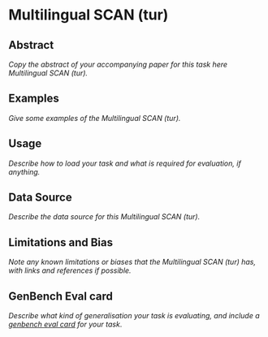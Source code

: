# Multilingual SCAN (tur)

## Abstract
*Copy the abstract of your accompanying paper for this task here Multilingual SCAN (tur).*

## Examples
*Give some examples of the Multilingual SCAN (tur).*

## Usage
*Describe how to load your task and what is required for evaluation, if anything.*

## Data Source
*Describe the data source for this Multilingual SCAN (tur).*

## Limitations and Bias
*Note any known limitations or biases that the Multilingual SCAN (tur) has, with links and references if possible.*

## GenBench Eval card
*Describe what kind of generalisation your task is evaluating, and include a [genbench eval card](https://genbench.org/eval_cards/) for your task*.
